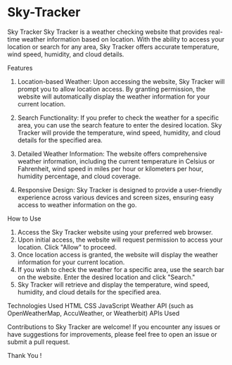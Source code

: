 # Sky-Tracker

Sky Tracker
Sky Tracker is a weather checking website that provides real-time weather information based on location. With the ability to
access your location or search for any area, Sky Tracker offers accurate temperature, wind speed, humidity, and cloud details.

Features
1. Location-based Weather: Upon accessing the website, Sky Tracker will prompt you to allow location access. By granting permission, 
the website will automatically display the weather information for your current location.

2. Search Functionality: If you prefer to check the weather for a specific area, you can use the search feature to enter the desired
location. Sky Tracker will provide the temperature, wind speed, humidity, and cloud details for the specified area.

3. Detailed Weather Information: The website offers comprehensive weather information, including the current temperature in Celsius 
or Fahrenheit, wind speed in miles per hour or kilometers per hour, humidity percentage, and cloud coverage.

4. Responsive Design: Sky Tracker is designed to provide a user-friendly experience across various devices and screen sizes, ensuring 
easy access to weather information on the go.

How to Use

1. Access the Sky Tracker website using your preferred web browser.
2. Upon initial access, the website will request permission to access your location. Click "Allow" to proceed.
3. Once location access is granted, the website will display the weather information for your current location.
4. If you wish to check the weather for a specific area, use the search bar on the website. Enter the desired location and click
   "Search."
5. Sky Tracker will retrieve and display the temperature, wind speed, humidity, and cloud details for the specified area.

   
Technologies Used
HTML
CSS
JavaScript
Weather API (such as OpenWeatherMap, AccuWeather, or Weatherbit)
APIs Used


Contributions to Sky Tracker are welcome! If you encounter any issues or have suggestions for improvements, 
please feel free to open an issue or submit a pull request.

Thank You !

